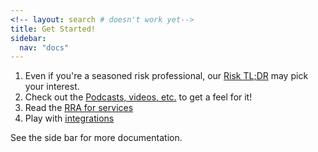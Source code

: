 ```yaml
---
<!-- layout: search # doesn't work yet-->
title: Get Started!
sidebar:
  nav: "docs"
---
```


1. Even if you're a seasoned risk professional, our [Risk TL;DR](assessing_security_risk) may pick your interest.
2. Check out the [Podcasts, videos, etc.](podcasts) to get a feel for it!
3. Read the [RRA for services](rapid_risk_assessment)
4. Play with [integrations](integrations)


See the side bar for more documentation.

